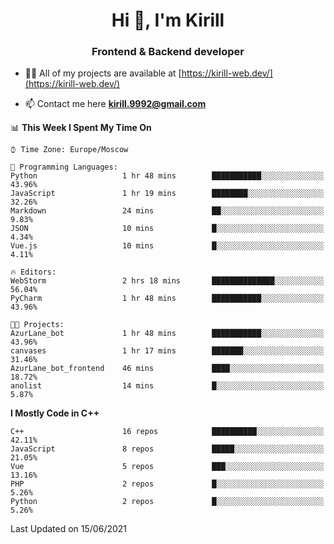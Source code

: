 <h1 align="center">Hi 👋, I'm Kirill</h1>
<h3 align="center">Frontend & Backend developer</h3>

- 👨‍💻 All of my projects are available at [https://kirill-web.dev/](https://kirill-web.dev/)

- 📫 Contact me here **kirill.9992@gmail.com**











<!--START_SECTION:waka-->
📊 **This Week I Spent My Time On** 

```text
⌚︎ Time Zone: Europe/Moscow

💬 Programming Languages: 
Python                   1 hr 48 mins        ███████████░░░░░░░░░░░░░░   43.96% 
JavaScript               1 hr 19 mins        ████████░░░░░░░░░░░░░░░░░   32.26% 
Markdown                 24 mins             ██░░░░░░░░░░░░░░░░░░░░░░░   9.83% 
JSON                     10 mins             █░░░░░░░░░░░░░░░░░░░░░░░░   4.34% 
Vue.js                   10 mins             █░░░░░░░░░░░░░░░░░░░░░░░░   4.11%

🔥 Editors: 
WebStorm                 2 hrs 18 mins       ██████████████░░░░░░░░░░░   56.04% 
PyCharm                  1 hr 48 mins        ███████████░░░░░░░░░░░░░░   43.96%

🐱‍💻 Projects: 
AzurLane_bot             1 hr 48 mins        ███████████░░░░░░░░░░░░░░   43.96% 
canvases                 1 hr 17 mins        ███████░░░░░░░░░░░░░░░░░░   31.46% 
AzurLane_bot_frontend    46 mins             ████░░░░░░░░░░░░░░░░░░░░░   18.72% 
anolist                  14 mins             █░░░░░░░░░░░░░░░░░░░░░░░░   5.87%

```

**I Mostly Code in C++** 

```text
C++                      16 repos            ██████████░░░░░░░░░░░░░░░   42.11% 
JavaScript               8 repos             █████░░░░░░░░░░░░░░░░░░░░   21.05% 
Vue                      5 repos             ███░░░░░░░░░░░░░░░░░░░░░░   13.16% 
PHP                      2 repos             █░░░░░░░░░░░░░░░░░░░░░░░░   5.26% 
Python                   2 repos             █░░░░░░░░░░░░░░░░░░░░░░░░   5.26%

```



 Last Updated on 15/06/2021
<!--END_SECTION:waka-->
